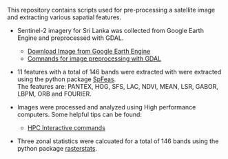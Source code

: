This repository contains scripts used for pre-processing a satellite image and extracting various sapatial features.

- Sentinel-2 imagery for Sri Lanka was collected from Google Earth Engine and preprocessed with GDAL. 
   - <a href="https://raw.githubusercontent.com/adbedada/How-tos/master/sentinel-2-from-earth-engine.js"> Download Image from Google Earth Engine</a>
   - <a href="https://raw.githubusercontent.com/adbedada/How-tos/master/gdal-commands.md">Comnands for image preprocessing with GDAL</a>
- 11 features with a total of 146 bands were extracted with were extracted using the python package <a href="https://github.com/jgrss/spfeas">SpFeas</a>. </br>
The features are: PANTEX, HOG, SFS, LAC, NDVI, MEAN, LSR, GABOR, LBPM, ORB and FOURIER. 

- Images were processed and analyzed using High performance computers. Some helpful tips can be found: 
   - <a href="https://github.com/adbedada/How-tos/blob/master/lunix-interractive.md"> HPC Interactive commands</a>
   
 - Three zonal statistics were calcuated for a total of 146 bands using the python package <a href="https://github.com/perrygeo/python-rasterstats">rasterstats</a>.
